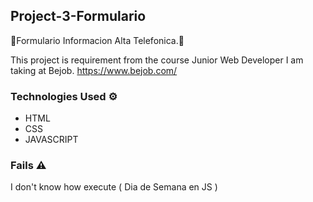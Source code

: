 ## Project-3-Formulario

📌Formulario Informacion Alta Telefonica.📌

This project is requirement from the course
Junior Web Developer I am taking at 
Bejob.
https://www.bejob.com/



### Technologies Used ⚙️

* []()HTML
* []()CSS
* []()JAVASCRIPT


### Fails ⚠️

I don't know how execute ( Dia de Semana en JS )
